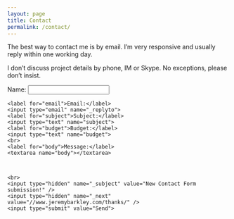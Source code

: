 ```yaml
---
layout: page
title: Contact
permalink: /contact/
---
```


The best way to contact me is by email. I’m very responsive and usually reply within one working day. 

I don’t discuss project details by phone, IM or Skype. No exceptions, please don’t insist.
<div class='contact-form'>
<form action="http://formspree.io/sensoph@gmail.com" method="POST">
    <label for="name">Name:</label>
    <input type="text" name="name">
    
    <label for="email">Email:</label>
	<input type="email" name="_replyto">
    <label for="subject">Subject:</label>
    <input type="text" name="subject">
    <label for="budget">Budget:</label>
    <input type="text" name="budget">
	<br>
	<label for="body">Message:</label>
	<textarea name="body"></textarea>



	<br>
    <input type="hidden" name="_subject" value="New Contact Form submission!" />
    <input type="hidden" name="_next" value="//www.jeremybarkley.com/thanks/" />
    <input type="submit" value="Send">
</form>
</div>